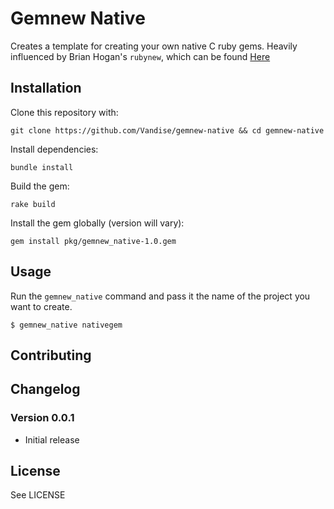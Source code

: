 # Gemnew Native

Creates a template for creating your own native C ruby gems. Heavily influenced by Brian Hogan's `rubynew`, which can be found [Here](https://github.com/napcs/rubynew)

## Installation

Clone this repository with:
```
git clone https://github.com/Vandise/gemnew-native && cd gemnew-native
```

Install dependencies:
```
bundle install
```

Build the gem:
```
rake build
```

Install the gem globally (version will vary):
```
gem install pkg/gemnew_native-1.0.gem
```

## Usage

Run the `gemnew_native` command and pass it the name of the project you want to create.

```
$ gemnew_native nativegem
```

## Contributing

## Changelog

### Version 0.0.1

* Initial release

## License

See LICENSE